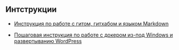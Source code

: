 ## Интструкции

- [Инструкция по работе с гитом, гитхабом и языком Markdown](https://github.com/NazarovIlya/instructions/blob/main/instruction-git-markdown.md)

- [Пошаговая инструкция по работе с докером из-под Windows и развертыванию WordPress](instruction-docker-wordpress.md)